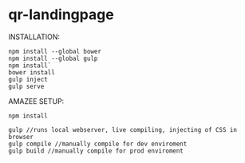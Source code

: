 # qr-landingpage

INSTALLATION:
```
npm install --global bower
npm install --global gulp
npm install`
bower install
gulp inject
gulp serve
```

AMAZEE SETUP:
```
npm install

gulp //runs local webserver, live compiling, injecting of CSS in browser
gulp compile //manually compile for dev enviroment
gulp build //manually compile for prod enviroment
```
